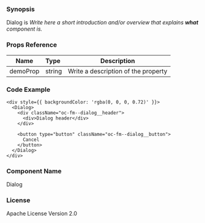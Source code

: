 ### Synopsis

Dialog is 
*Write here a short introduction and/or overview that explains **what** component is.*

### Props Reference

| Name                           | Type                    | Description                                                 |
| ------------------------------ | :---------------------- | ----------------------------------------------------------- |
| demoProp                       | string                  | Write a description of the property                         |

### Code Example

```
<div style={{ backgroundColor: 'rgba(0, 0, 0, 0.72)' }}>
  <Dialog>
    <div className="oc-fm--dialog__header">
      <div>Dialog header</div>
    </div>
  
    <button type="button" className="oc-fm--dialog__button">
      Cancel
    </button>
  </Dialog>
</div>
```

### Component Name

Dialog

### License

Apache License Version 2.0

